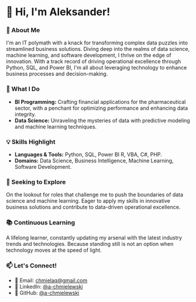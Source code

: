 # 👋 Hi, I'm Aleksander!

### 🌟 About Me
I'm an IT polymath with a knack for transforming complex data puzzles into streamlined business solutions. Diving deep into the realms of data science, machine learning, and software development, I thrive on the edge of innovation. With a track record of driving operational excellence through Python, SQL, and Power BI, I'm all about leveraging technology to enhance business processes and decision-making.

### 🚀 What I Do
- **BI Programming:** Crafting financial applications for the pharmaceutical sector, with a penchant for optimizing performance and enhancing data integrity.
- **Data Science:** Unraveling the mysteries of data with predictive modeling and machine learning techniques.

### 💡 Skills Highlight
- **Languages & Tools:** Python, SQL, Power BI R, VBA, C#, PHP.
- **Domains:** Data Science, Business Intelligence, Machine Learning, Software Development.

### 🎯 Seeking to Explore
On the lookout for roles that challenge me to push the boundaries of data science and machine learning. Eager to apply my skills in innovative business solutions and contribute to data-driven operational excellence.

### 📚 Continuous Learning
A lifelong learner, constantly updating my arsenal with the latest industry trends and technologies. Because standing still is not an option when technology moves at the speed of light.

### 📫 Let's Connect!
- 📧 Email: [chmielaq@gmail.com](mailto:chmielaq@gmail.com)
- 🔗 LinkedIn: [@a-chmielewski](https://www.linkedin.com/in/a-chmielewski)
- 💼 GitHub: [@a-chmielewski](https://github.com/a-chmielewski)
